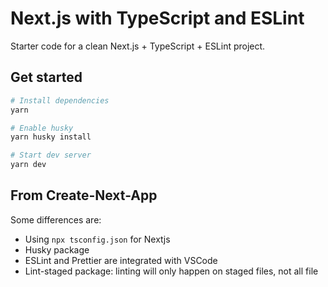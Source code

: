 # Next.js with TypeScript and ESLint

Starter code for a clean Next.js + TypeScript + ESLint project.

## Get started

```sh
# Install dependencies
yarn

# Enable husky
yarn husky install

# Start dev server
yarn dev
```

## From Create-Next-App

Some differences are:

- Using `npx tsconfig.json` for Nextjs
- Husky package
- ESLint and Prettier are integrated with VSCode
- Lint-staged package: linting will only happen on staged files, not all file
